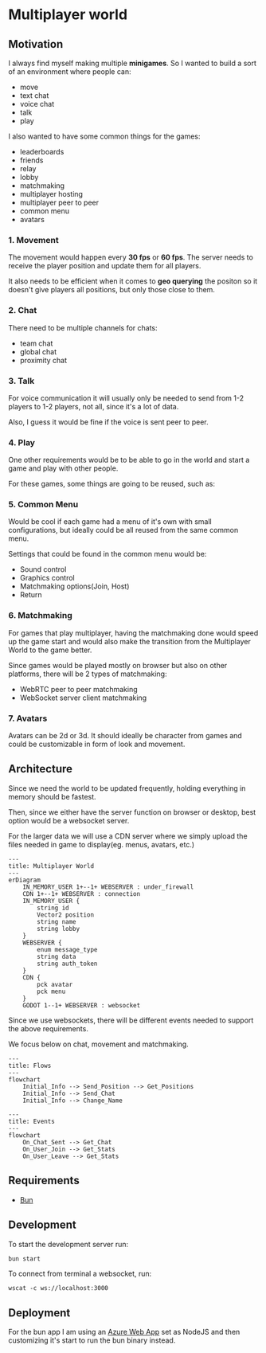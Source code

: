 # Multiplayer world

## Motivation

I always find myself making multiple **minigames**. So I wanted to build a sort of an environment where people can:

- move
- text chat
- voice chat
- talk
- play

I also wanted to have some common things for the games:
- leaderboards
- friends
- relay
- lobby
- matchmaking
- multiplayer hosting
- multiplayer peer to peer
- common menu
- avatars

### 1. Movement

The movement would happen every **30 fps** or **60 fps**. The server needs to receive the player position and update them for all players.

It also needs to be efficient when it comes to **geo querying** the positon so it doesn't give players all positions, but only those close to them.

### 2. Chat

There need to be multiple channels for chats:
- team chat
- global chat
- proximity chat

### 3. Talk

For voice communication it will usually only be needed to send from 1-2 players to 1-2 players, not all, since it's a lot of data.

Also, I guess it would be fine if the voice is sent peer to peer.

### 4. Play

One other requirements would be to be able to go in the world and start a game and play with other people.

For these games, some things are going to be reused, such as:

### 5. Common Menu

Would be cool if each game had a menu of it's own with small configurations, but ideally could be all reused from the same common menu.

Settings that could be found in the common menu would be:

- Sound control
- Graphics control
- Matchmaking options(Join, Host)
- Return

### 6. Matchmaking

For games that play multiplayer, having the matchmaking done would speed up the game start and would also make the transition from the Multiplayer World to the game better.

Since games would be played mostly on browser but also on other platforms, there will be 2 types of matchmaking:

- WebRTC peer to peer matchmaking
- WebSocket server client matchmaking

### 7. Avatars

Avatars can be 2d or 3d. It should ideally be character from games and could be customizable in form of look and movement.

## Architecture

Since we need the world to be updated frequently, holding everything in memory should be fastest.

Then, since we either have the server function on browser or desktop, best option would be a websocket server.

For the larger data we will use a CDN server where we simply upload the files needed in game to display(eg. menus, avatars, etc.)

```mermaid
---
title: Multiplayer World
---
erDiagram
    IN_MEMORY_USER 1+--1+ WEBSERVER : under_firewall
    CDN 1+--1+ WEBSERVER : connection
    IN_MEMORY_USER {
        string id
        Vector2 position
        string name
        string lobby
    }
    WEBSERVER {
        enum message_type
        string data
        string auth_token
    }
    CDN {
        pck avatar
        pck menu
    }
    GODOT 1--1+ WEBSERVER : websocket
```

Since we use websockets, there will be different events needed to support the above requirements.

We focus below on chat, movement and matchmaking.

```mermaid
---
title: Flows
---
flowchart
    Initial_Info --> Send_Position --> Get_Positions
    Initial_Info --> Send_Chat
    Initial_Info --> Change_Name
```

```mermaid
---
title: Events
---
flowchart
    On_Chat_Sent --> Get_Chat
    On_User_Join --> Get_Stats
    On_User_Leave --> Get_Stats
```

## Requirements

- [Bun](https://bun.sh)

## Development

To start the development server run:
```bash
bun start
```

To connect from terminal a websocket, run:

```
wscat -c ws://localhost:3000
```

## Deployment

For the bun app I am using an [Azure Web App](https://azure.microsoft.com/en-us/products/app-service/web) set as NodeJS and then customizing it's start to run the bun binary instead.



